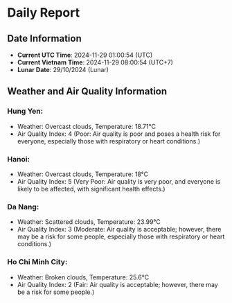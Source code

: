 # Daily Report
## Date Information
- **Current UTC Time**: 2024-11-29 01:00:54 (UTC)
- **Current Vietnam Time**: 2024-11-29 08:00:54 (UTC+7)
- **Lunar Date**: 29/10/2024 (Lunar)

## Weather and Air Quality Information

### Hung Yen:
- Weather: Overcast clouds, Temperature: 18.71°C
- Air Quality Index: 4 (Poor: Air quality is poor and poses a health risk for everyone, especially those with respiratory or heart conditions.)

### Hanoi:
- Weather: Overcast clouds, Temperature: 18°C
- Air Quality Index: 5 (Very Poor: Air quality is very poor, and everyone is likely to be affected, with significant health effects.)

### Da Nang:
- Weather: Scattered clouds, Temperature: 23.99°C
- Air Quality Index: 3 (Moderate: Air quality is acceptable; however, there may be a risk for some people, especially those with respiratory or heart conditions.)

### Ho Chi Minh City:
- Weather: Broken clouds, Temperature: 25.6°C
- Air Quality Index: 2 (Fair: Air quality is acceptable; however, there may be a risk for some people.)
